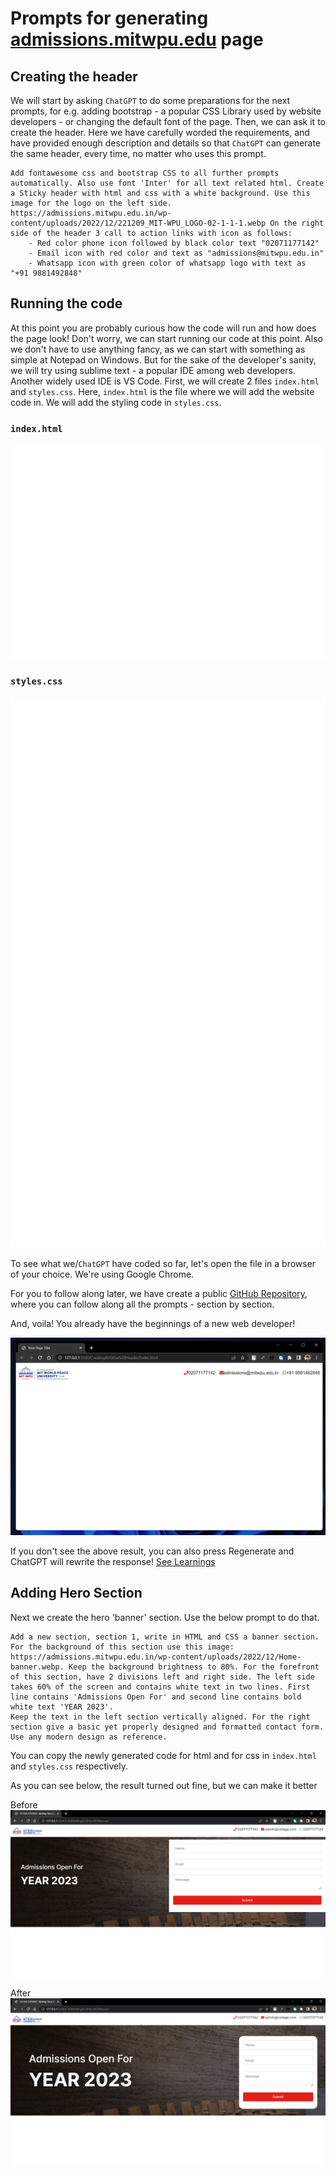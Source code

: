 # Prompts for generating [admissions.mitwpu.edu](https://admissions.mitwpu.edu) page

## Creating the header

We will start by asking `ChatGPT` to do some preparations for the next prompts, for e.g. adding bootstrap - a popular CSS Library used by website developers - or changing the default font of the page. Then, we can ask it to create the header. Here we have carefully worded the requirements, and have provided enough description and details so that `ChatGPT` can generate the same header, every time, no matter who uses this prompt.

```
Add fontawesome css and bootstrap CSS to all further prompts automatically. Also use font 'Inter' for all text related html. Create a Sticky header with html and css with a white background. Use this image for the logo on the left side. https://admissions.mitwpu.edu.in/wp-content/uploads/2022/12/221209_MIT-WPU_LOGO-02-1-1-1.webp On the right side of the header 3 call to action links with icon as follows: 
	- Red color phone icon followed by black color text "02071177142"
	- Email icon with red color and text as "admissions@mitwpu.edu.in"
	- Whatsapp icon with green color of whatsapp logo with text as "+91 9881492848"

```

## Running the code
At this point you are probably curious how the code will run and how does the page look! Don't worry, we can start running our code at this point. Also we don't have to use anything fancy, as we can start with something as simple at Notepad on Windows.
But for the sake of the developer's sanity, we will try using sublime text - a popular IDE among web developers. Another widely used IDE is VS Code.
First, we will create 2 files `index.html` and `styles.css`. Here, `index.html` is the file where we will add the website code in. We will add the styling code in `styles.css`.

### `index.html`
![index.html](./Screenshots/just-the-header-index.svg)

### `styles.css`

![styles.css](./Screenshots/just-the-header-styles.svg)

To see what we/`ChatGPT` have coded so far, let's open the file in a browser of your choice. We're using Google Chrome.

For you to follow along later, we have create a public [GitHub Repository](https://github.com/Foxberry-Technologies/ChatGPT-Vidya-Workshop), where you can follow along all the prompts - section by section.

And, voila! You already have the beginnings of a new web developer!

![Just the header](./Screenshots/just-the-header.png)

If you don't see the above result, you can also press Regenerate and ChatGPT will rewrite the response! [See Learnings](./Learnings.md)

## Adding Hero Section

Next we create the hero 'banner' section.
Use the below prompt to do that.

```
Add a new section, section 1, write in HTML and CSS a banner section. For the background of this section use this image: https://admissions.mitwpu.edu.in/wp-content/uploads/2022/12/Home-banner.webp. Keep the background brightness to 80%. For the forefront of this section, have 2 divisions left and right side. The left side takes 60% of the screen and contains white text in two lines. First line contains 'Admissions Open For' and second line contains bold white text 'YEAR 2023'.
Keep the text in the left section vertically aligned. For the right section give a basic yet properly designed and formatted contact form. Use any modern design as reference.
```

You can copy the newly generated code for html and for css in `index.html` and `styles.css` respectively.

As you can see below, the result turned out fine, but we can make it better


Before
![Banner before](./Screenshots/banner-before.png)

After
![Banner after](./Screenshots/banner-after.png)

